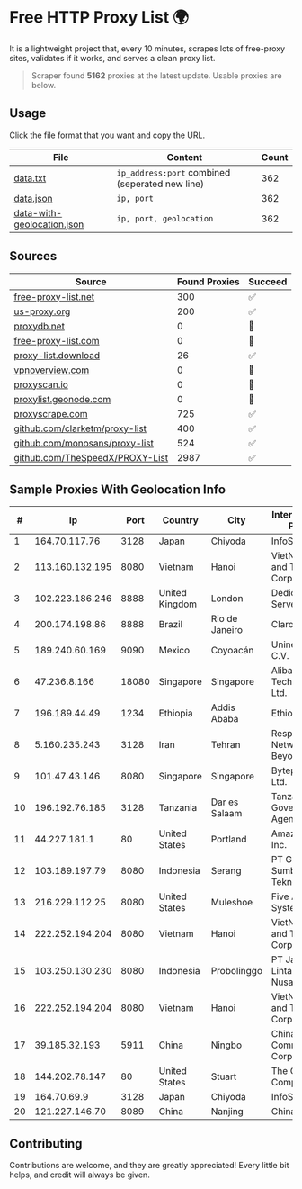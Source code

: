 
# Free HTTP Proxy List 🌍

It is a lightweight project that, every 10 minutes, scrapes lots of free-proxy sites, validates if it works, and serves a clean proxy list.


> Scraper found **5162** proxies at the latest update. Usable proxies are below.

## Usage

Click the file format that you want and copy the URL.


|File|Content|Count|
|----|-------|-----|
|[data.txt](https://raw.githubusercontent.com/themiralay/Proxy-List-World/master/data.txt)|`ip_address:port` combined (seperated new line)|362|
|[data.json](https://raw.githubusercontent.com/themiralay/Proxy-List-World/master/data.json)|`ip, port`|362|
|[data-with-geolocation.json](https://raw.githubusercontent.com/themiralay/Proxy-List-World/master/data-with-geolocation.json)|`ip, port, geolocation`|362|

## Sources

|Source|Found Proxies|Succeed|
|------|-------------|-------|
|[free-proxy-list.net](https://free-proxy-list.net)|300|✅|
|[us-proxy.org](https://www.us-proxy.org)|200|✅|
|[proxydb.net](http://proxydb.net)|0|🚫|
|[free-proxy-list.com](https://free-proxy-list.com/?page=&port=&type%5B%5D=http&type%5B%5D=https&up_time=0&search=Search)|0|🚫|
|[proxy-list.download](https://www.proxy-list.download/HTTP)|26|✅|
|[vpnoverview.com](https://vpnoverview.com/privacy/anonymous-browsing/free-proxy-servers)|0|🚫|
|[proxyscan.io](https://www.proxyscan.io)|0|🚫|
|[proxylist.geonode.com](https://proxylist.geonode.com/api/proxy-list?limit=300&page=1&sort_by=lastChecked&sort_type=desc&protocols=http,https)|0|🚫|
|[proxyscrape.com](https://api.proxyscrape.com/v2/?request=displayproxies&protocol=http&timeout=10000&country=all&ssl=all&anonymity=all)|725|✅|
|[github.com/clarketm/proxy-list](https://raw.githubusercontent.com/clarketm/proxy-list/master/proxy-list-raw.txt)|400|✅|
|[github.com/monosans/proxy-list](https://raw.githubusercontent.com/monosans/proxy-list/main/proxies/http.txt)|524|✅|
|[github.com/TheSpeedX/PROXY-List](https://raw.githubusercontent.com/TheSpeedX/PROXY-List/master/http.txt)|2987|✅|


## Sample Proxies With Geolocation Info

|#|Ip|Port|Country|City|Internet Service Provider|
|-|--|----|-------|----|-------------------------|
|1|164.70.117.76|3128|Japan|Chiyoda|InfoSphere|
|2|113.160.132.195|8080|Vietnam|Hanoi|VietNam Post and Telecom Corporation|
|3|102.223.186.246|8888|United Kingdom|London|Dedicated Servers|
|4|200.174.198.86|8888|Brazil|Rio de Janeiro|Claro S.A|
|5|189.240.60.169|9090|Mexico|Coyoacán|Uninet S.A. de C.V.|
|6|47.236.8.166|18080|Singapore|Singapore|Alibaba (US) Technology Co., Ltd.|
|7|196.189.44.49|1234|Ethiopia|Addis Ababa|Ethiotelecom|
|8|5.160.235.243|3128|Iran|Tehran|Respina Networks & Beyond PJSC|
|9|101.47.43.146|8080|Singapore|Singapore|Byteplus Pte. Ltd.|
|10|196.192.76.185|3128|Tanzania|Dar es Salaam|Tanzania e-Government Agency|
|11|44.227.181.1|80|United States|Portland|Amazon.com, Inc.|
|12|103.189.197.79|8080|Indonesia|Serang|PT Graha Sumber Teknologi|
|13|216.229.112.25|8080|United States|Muleshoe|Five Area Systems, LLC|
|14|222.252.194.204|8080|Vietnam|Hanoi|VietNam Post and Telecom Corporation|
|15|103.250.130.230|8080|Indonesia|Probolinggo|PT Jawara Lintas Data Nusantara|
|16|222.252.194.204|8080|Vietnam|Hanoi|VietNam Post and Telecom Corporation|
|17|39.185.32.193|5911|China|Ningbo|China Mobile Communications Corporation|
|18|144.202.78.147|80|United States|Stuart|The Constant Company|
|19|164.70.69.9|3128|Japan|Chiyoda|InfoSphere|
|20|121.227.146.70|8089|China|Nanjing|China Telecom|



## Contributing

Contributions are welcome, and they are greatly appreciated! Every
little bit helps, and credit will always be given.

